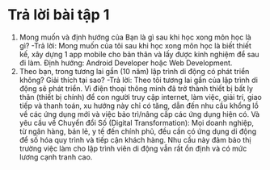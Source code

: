 ﻿# Trả lời bài tập 1
1. Mong muốn và định hướng của Bạn là gì sau khi học xong môn học là gì?
-Trả lời: Mong muốn của tôi sau khi học xong môn học là biết thiết kế, xây dựng 1 app mobile cho bản thân và lấy được kinh nghiệm để sau đi làm.
Định hướng: Android Developer hoặc Web Development.
2. Theo bạn, trong tương lai gần (10 năm) lập trình di động có phát triển không? Giải thích tại sao?
-Trả lời: Theo tôi tương lai gần của lập trình di động sẽ phát triển. Vì điện thoại thông minh đã trở thành thiết bị bất ly thân (thiết bị chính) để con người truy cập internet, làm việc, giải trí, giao tiếp và thanh toán, xu hướng này chỉ có tăng, dẫn đến nhu cầu khổng lồ về các ứng dụng mới và việc bảo trì/nâng cấp các ứng dụng hiện có.
Và yêu cầu về Chuyển đổi Số (Digital Transformation): Mọi doanh nghiệp, từ ngân hàng, bán lẻ, y tế đến chính phủ, đều cần có ứng dụng di động để số hóa quy trình và tiếp cận khách hàng. Nhu cầu này đảm bảo thị trường việc làm cho lập trình viên di động vẫn rất ổn định và có mức lương cạnh tranh cao.

